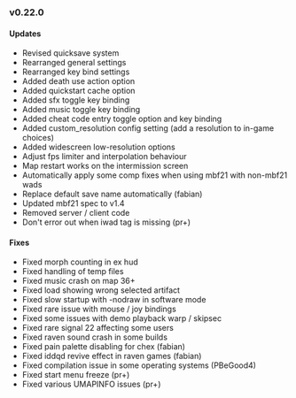 ### v0.22.0

#### Updates
- Revised quicksave system
- Rearranged general settings
- Rearranged key bind settings
- Added death use action option
- Added quickstart cache option
- Added sfx toggle key binding
- Added music toggle key binding
- Added cheat code entry toggle option and key binding
- Added custom_resolution config setting (add a resolution to in-game choices)
- Added widescreen low-resolution options
- Adjust fps limiter and interpolation behaviour
- Map restart works on the intermission screen
- Automatically apply some comp fixes when using mbf21 with non-mbf21 wads
- Replace default save name automatically (fabian)
- Updated mbf21 spec to v1.4
- Removed server / client code
- Don't error out when iwad tag is missing (pr+)

#### Fixes
- Fixed morph counting in ex hud
- Fixed handling of temp files
- Fixed music crash on map 36+
- Fixed load showing wrong selected artifact
- Fixed slow startup with -nodraw in software mode
- Fixed rare issue with mouse / joy bindings
- Fixed some issues with demo playback warp / skipsec
- Fixed rare signal 22 affecting some users
- Fixed raven sound crash in some builds
- Fixed pain palette disabling for chex (fabian)
- Fixed iddqd revive effect in raven games (fabian)
- Fixed compilation issue in some operating systems (PBeGood4)
- Fixed start menu freeze (pr+)
- Fixed various UMAPINFO issues (pr+)

